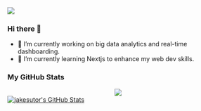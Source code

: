 <!-- HTML approach -->
<img src="https://user-images.githubusercontent.com/25678017/196063588-f3f66209-4199-414e-9055-d174eb229f07.png"/>

### Hi there 👋

* 🔭 I’m currently working on big data analytics and real-time dashboarding.
* 🌱 I’m currently learning Nextjs to enhance my web dev skills.

### My GitHub Stats
<div id="img1" align="center">
<img src="https://github-readme-stats.vercel.app/api/top-langs?username=jakesutor&layout=compact&theme=dark"/>
</div>
  <a href="https://awesome-github-stats.azurewebsites.net/index.html??cardType=github&theme=github-dark">    <img  alt="jakesutor's GitHub Stats" src="https://awesome-github-stats.azurewebsites.net/user-stats/jakesutor?cardType=github&theme=github-dark" />  </a>
 
<!--
**jakesutor/jakesutor** is a ✨ _special_ ✨ repository because its `README.md` (this file) appears on your GitHub profile.

Here are some ideas to get you started:

- 🔭 I’m currently working on ...
- 🌱 I’m currently learning ...
- 👯 I’m looking to collaborate on ...
- 🤔 I’m looking for help with ...
- 💬 Ask me about ...
- 📫 How to reach me: ...
- 😄 Pronouns: ...
- ⚡ Fun fact: ...
-->
